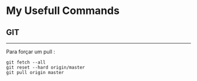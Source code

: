 # My Usefull Commands

## GIT
---

 Para forçar um pull :

 ```
git fetch --all
git reset --hard origin/master
git pull origin master
 ```